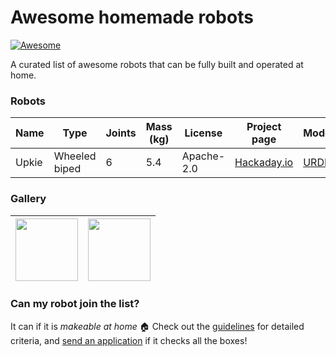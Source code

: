 # Awesome homemade robots

[![Awesome](https://awesome.re/badge.svg)](https://awesome.re)

A curated list of awesome robots that can be fully built and operated at home.

### Robots

| Name  | Type          | Joints | Mass (kg) | License    | Project page | Model | Software |
|-------|---------------|--------|-----------|------------|--------------|-------|----------|
| Upkie | Wheeled biped | 6      | 5.4       | Apache-2.0 | [Hackaday.io](https://hackaday.io/project/185729-upkie-wheeled-biped-robot) | [URDF](https://github.com/tasts-robots/upkie_description) | [GitHub](https://github.com/tasts-robots) |

### Gallery

| <img src="https://user-images.githubusercontent.com/1189580/170496331-e1293dd3-b50c-40ee-9c2e-f75f3096ebd8.png" height="100"> | <img src="https://user-images.githubusercontent.com/1189580/172118225-dfb4c6e6-d56b-4d37-9bd2-56370cc25a35.png" height="100"> | 
|--|--|

### Can my robot join the list?

It can if it is *makeable at home* 🏠 Check out the [guidelines](CONTRIBUTING.md) for detailed criteria, and [send an application](https://github.com/tasts-robots/us/issues/new?template=new_robot_template.md) if it checks all the boxes!
